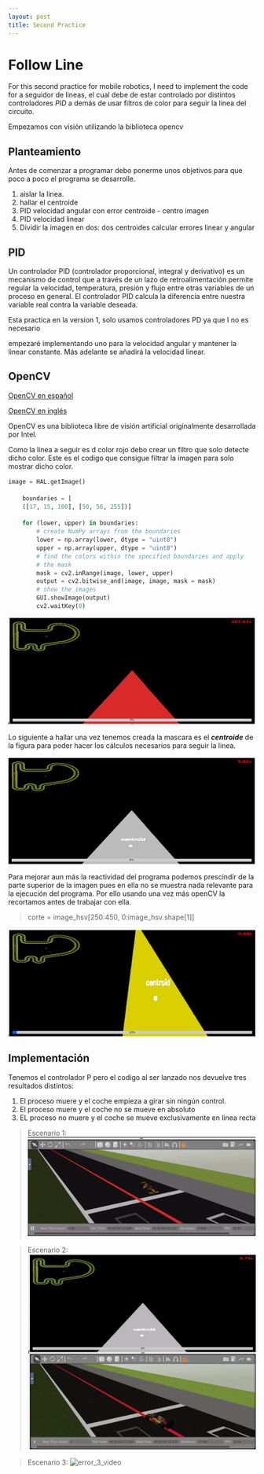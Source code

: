 ```yaml
---
layout: post
title: Second Practice
---
```


# Follow Line

For this second practice for mobile robotics, I need to implement the code for a seguidor de lineas, el cual debe de estar controlado por distintos controladores *PID* a demás de usar filtros de color para seguir la linea del circuito.

Empezamos con visión utilizando la biblioteca opencv 

## Planteamiento

Antes de comenzar a programar debo ponerme unos objetivos para que poco a poco el programa se desarrolle.

1. aislar la linea.
2. hallar el centroide
3. PID velocidad angular con error centroide - centro imagen
4. PID velocidad linear
5. Dividir la imagen en dos: dos centroides calcular errores linear y angular 
## PID

Un controlador PID (controlador proporcional, integral y derivativo) es un mecanismo de control que a través de un lazo de retroalimentación permite regular la velocidad, temperatura, presión y flujo entre otras variables de un proceso en general. El controlador PID calcula la diferencia entre nuestra variable real contra la variable deseada.

Esta practica en la version 1, solo usamos controladores PD ya que I no es necesario

empezaré implementando uno para la velocidad angular y mantener la linear constante. Más adelante se añadirá la velocidad linear.
## OpenCV
[OpenCV en español](https://omes-va.com/deteccion-de-colores/)

[OpenCV en inglés](https://stackoverflow.com/questions/10469235/opencv-apply-mask-to-a-color-image)

OpenCV es una biblioteca libre de visión artificial originalmente desarrollada por Intel.

Como la linea a seguir es d color rojo debo crear un filtro que solo detecte dicho color. Este es el codigo que consigue filtrar la imagen para solo mostrar dicho color.

```python
image = HAL.getImage()
    
    boundaries = [
	([17, 15, 100], [50, 56, 255])]

    for (lower, upper) in boundaries:
      	# create NumPy arrays from the boundaries
      	lower = np.array(lower, dtype = "uint8")
      	upper = np.array(upper, dtype = "uint8")
      	# find the colors within the specified boundaries and apply
      	# the mask
      	mask = cv2.inRange(image, lower, upper)
      	output = cv2.bitwise_and(image, image, mask = mask)
      	# show the images
      	GUI.showImage(output)
      	cv2.waitKey(0)
```

![filtro_rojo](../images/red_filter.png)

Lo siguiente a hallar una vez tenemos creada la mascara es el ***centroide*** de la figura para poder hacer los cálculos necesarios para seguir la linea.	

![filtro_rojo](../images/centroid.png)

Para mejorar aun más la reactividad del programa podemos prescindir de la parte superior de la imagen pues en ella no se muestra nada relevante para la ejecución del programa. Por ello usando una vez más openCV la recortamos antes de trabajar con ella.
> corte = image_hsv[250:450, 0:image_hsv.shape[1]]

![imagen_corte](../images/filtroRecortado.png)

## Implementación

Tenemos el controlador P pero el codigo al ser lanzado nos devuelve tres resultados distintos: 

1. El proceso muere y el coche empieza a girar sin ningún control.
2. El proceso muere y el coche no se mueve en absoluto
3. EL proceso no muere y el coche se mueve exclusivamente en linea recta
   
> Escenario 1:
![error_1_video](../images/fl_error1.gif)


> Escenario 2:
![error_2](../images/fl_error2.gif)


> Escenario 3:
![error_3_video](../images/fl_error3.gif)

